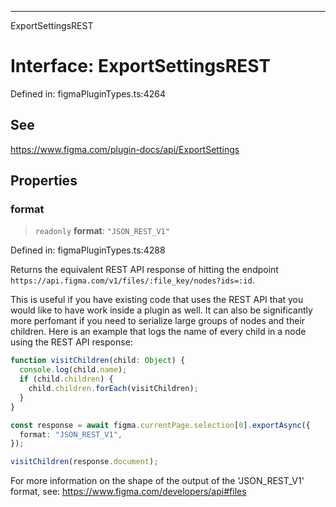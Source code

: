 ---

ExportSettingsREST

# Interface: ExportSettingsREST

Defined in: figmaPluginTypes.ts:4264

## See

https://www.figma.com/plugin-docs/api/ExportSettings

## Properties

### format

> `readonly` **format**: `"JSON_REST_V1"`

Defined in: figmaPluginTypes.ts:4288

Returns the equivalent REST API response of hitting the endpoint `https://api.figma.com/v1/files/:file_key/nodes?ids=:id`.

This is useful if you have existing code that uses the REST API that you would like to have work inside a plugin as well. It can also be significantly more perfomant if you need to serialize large groups of nodes and their children.
Here is an example that logs the name of every child in a node using the REST API response:

```ts title="Using the JSON_REST_V1 format"
function visitChildren(child: Object) {
  console.log(child.name);
  if (child.children) {
    child.children.forEach(visitChildren);
  }
}

const response = await figma.currentPage.selection[0].exportAsync({
  format: "JSON_REST_V1",
});

visitChildren(response.document);
```

For more information on the shape of the output of the 'JSON_REST_V1' format, see: https://www.figma.com/developers/api#files
